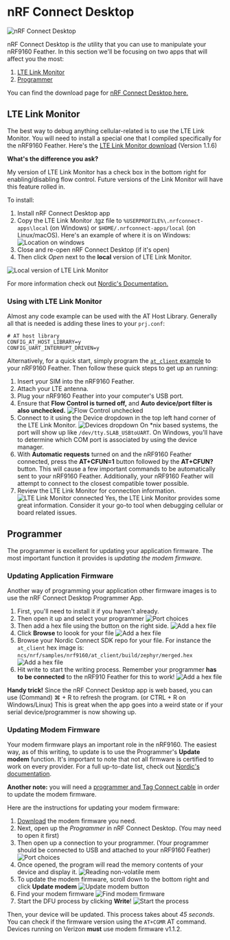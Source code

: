# nRF Connect Desktop

![nRF Connect Desktop](img/nrf-connect-desktop.png)

nRF Connect Desktop is *the* utility that you can use to manipulate your nRF9160 Feather. In this section we'll be focusing on two apps that will affect you the most:

1. [LTE Link Monitor](#lte-link-monitor)
1. [Programmer](#programmer)

You can find the download page for [nRF Connect Desktop here.](https://www.nordicsemi.com/Software-and-tools/Development-Tools/nRF-Connect-for-desktop/Download#infotabs)

## LTE Link Monitor

The best way to debug anything cellular-related is to use the LTE Link Monitor. You will need to install a special one that I compiled specifically for the nRF9160 Feather. Here's the [LTE Link Monitor download](files/pc-nrfconnect-linkmonitor-1.1.6.tgz) (Version 1.1.6)

**What's the difference you ask?**

My version of LTE Link Monitor has a check box in the bottom right for enabling/disabling flow control. Future versions of the Link Monitor will have this feature rolled in.

To install:

1. Install nRF Connect Desktop app
1. Copy the LTE Link Monitor .tgz file to `%USERPROFILE%\.nrfconnect-apps\local` (on Windows) or `$HOME/.nrfconnect-apps/local` (on Linux/macOS). Here's an example of where it is on Windows:
   ![Location on windows](img/location-on-windows.png)
1. Close and re-open nRF Connect Desktop (if it's open)
1. Then click *Open* next to the **local** version of LTE Link Monitor.

![Local version of LTE Link Monitor](img/lte-link-monitor-local.png)

For more information check out [Nordic's Documentation.](https://nordicsemiconductor.github.io/pc-nrfconnect-docs/local_app_installation)

### Using with LTE Link Monitor

Almost any code example can be used with the AT Host Library. Generally all that is needed is adding these lines to your `prj.conf`:

```
# AT host library
CONFIG_AT_HOST_LIBRARY=y
CONFIG_UART_INTERRUPT_DRIVEN=y
```

Alternatively, for a quick start, simply program the [`at_client` example](nrf9160-at-client-sample.md) to your nRF9160 Feather. Then follow these quick steps to get up an running:

1. Insert your SIM into the nRF9160 Feather.
1. Attach your LTE antenna.
1. Plug your nRF9160 Feather into your computer's USB port.
1. Ensure that **Flow Control is turned off,** and **Auto device/port filter is also unchecked.**
   ![Flow Control unchecked](img/nrf-connect-desktop/flow-control-checkbox.png)
1. Connect to it using the Device dropdown in the top left hand corner of the LTE Link Monitor.
   ![Devices dropdown](img/nrf-connect-desktop/devices-dropdown.png)
   On *nix based systems, the port will show up like `/dev/tty.SLAB_USBtoUART`. On Windows, you'll have to determine which COM port is associated by using the device manager.
1. With **Automatic requests** turned on and the nRF9160 Feather connected, press the **AT+CFUN=1** button followed by the **AT+CFUN?** button. This will cause a few important commands to be automatically sent to your nRF9160 Feather.
   Additionally, your nRF9160 Feather will attempt to connect to the closest compatible tower possible.
1. Review the LTE Link Monitor for connection information.
   ![LTE Link Monitor connected](img/nrf-connect-desktop/connected.png)
   Yes, the LTE Link Monitor provides some great information. Consider it your go-to tool when debugging cellular or board related issues.

## Programmer

The programmer is excellent for updating your application firmware. The most important function it provides is *updating the modem firmware.*

### Updating Application Firmware

Another way of programming your application other firmware images is to use the nRF Connect Desktop Programmer App.

1. First, you'll need to install it if you haven't already.
1. Then open it up and select your programmer
   ![Port choices](img/2-programmer-choices.png)
1. Then add a hex file using the button on the right side.
   ![Add a hex file](img/program-1-add-hex.png)
1. Click **Browse** to loook for your file
   ![Add a hex file](img/program-2-browse.png)
1. Browse your Nordic Connect SDK repo for your file. For instance the `at_client` hex image is: `ncs/nrf/samples/nrf9160/at_client/build/zephyr/merged.hex`
   ![Add a hex file](img/program-3-navigate-and-choose-hex.png)
1. Hit write to start the writing process. Remember your programmer **has to be connected** to the nRF910 Feather for this to work!
   ![Add a hex file](img/program-4-hit-write.png)

**Handy trick!** Since the nRF Connect Desktop app is web based, you can use (Command) ⌘ + R to refresh the program. (or CTRL + R on Windows/Linux) This is great when the app goes into a weird state or if your serial device/programmer is now showing up.

### Updating Modem Firmware

Your modem firmware plays an important role in the nRF9160. The easiest way, as of this writing, to update is to use the Programmer's **Update modem** function. It's important to note that not all firmware is certified to work on every provider. For a full up-to-date list, check out [Nordic's documentation](https://infocenter.nordicsemi.com/index.jsp?topic=%2Fstruct_nrftools%2Fstruct%2Fnrftools_nrfconnect.html).

**Another note:** you will need a [programmer and Tag Connect cable](nrf9160-programming-and-debugging.md#requirements-for-external-programming) in order to update the modem firmware.

Here are the instructions for updating your modem firmware:

1. [Download](https://www.nordicsemi.com/Products/Low-power-cellular-IoT/nRF9160/Download#infotabs) the modem firmware you need.
1. Next, open up the *Programmer* in nRF Connect Desktop. (You may need to open it first)
1. Then open up a connection to your programmer. (Your programmer should be connected to USB and attached to your nRF9160 Feather)
   ![Port choices](img/2-programmer-choices.png)
1. Once opened, the program will read the memory contents of your device and display it.
   ![Reading non-volatile mem](img/3-reading-non-volatile-mem.png)
1. To update the modem firmware, scroll down to the bottom right and click **Update modem**
   ![Update modem button](img/4-update-modem-button.png)
1. Find your modem firmware
   ![Find modem firmware](img/5-modem-firmware.png)
1. Start the DFU process by clicking **Write**!
   ![Start the process](img/6-start-mfw-dfu.png)

Then, your device will be updated. This process takes about *45 seconds*. You can check if the firmware version using the `AT+CGMR` AT command. Devices running on Verizon **must** use modem firmware v1.1.2.